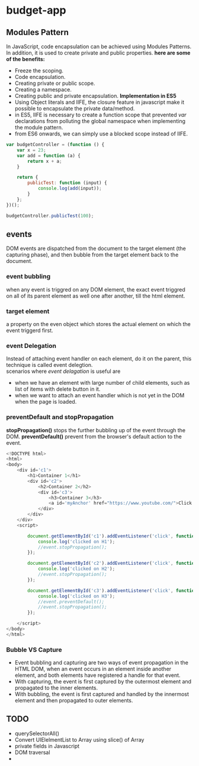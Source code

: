 # budget-app
## Modules Pattern
In JavaScript, code encapsulation can be achieved using Modules Patterns. In addition, it is used to create private and public properties. 
**here are some of the benefits:**
- Freeze the scoping.
- Code encapsulation.
- Creating private or public scope.
- Creating a namespace.
- Creating public and private encapsulation.
**Implementation in ES5**
- Using Object literals and IIFE, the closure feature in javascript make it possible to encapsulate the private data/method.
- in ES5, IIFE is necessary to create a function scope that prevented *var* declarations from polluting the global namespace when implementing the  module pattern.
- from ES6 onwards, we can simply use a blocked scope instead of IIFE.
```javascript
var budgetController = (function () {
    var x = 23;
    var add = function (a) {
        return x + a;
    }

    return {
        publicTest: function (input) {
            console.log(add(input));
        }
    };
})();

budgetController.publicTest(100);
```
## events
DOM events are dispatched from the document to the target element (the capturing phase), and then bubble from the target element back to the document.

### event bubbling 
when any event is triggred on any DOM element, the exact event triggred on all of its parent element as well one after another, till the html element.
### target element
a property on the even object which stores the actual element on which the event triggerd first.
### event Delegation
Instead of attaching event handler on each element, do it on the parent, this technique is called event delegtion.  
scenarios where *event delagation* is useful are  
  - when we have an element with large number of child elements, such as list of items with delete button in it.
  - when we want to attach an event handler which is not yet in the DOM when the page is loaded.  
### preventDefault and stopPropagation  
**stopPropagation()** stops the further bubbling up of the event through the DOM.
**preventDefault()** prevent from the browser's default action to the event.

```javascript
<!DOCTYPE html>
<html>
<body>
    <div id='c1'>
        <h1>Container 1</h1>
        <div id='c2'>
            <h2>Container 2</h2>
            <div id='c3'>
                <h3>Container 3</h3>
                <a id='myAnchor' href="https://www.youtube.com/">Click here to go to Youtube</a>
            </div>
        </div>
    </div>
    <script>

        document.getElementById('c1').addEventListener('click', function (event) {
            console.log('clicked on H1');
            //event.stopPropagation();
        });

        document.getElementById('c2').addEventListener('click', function (event) {
            console.log('clicked on H2');
            //event.stopPropagation();
        });

        document.getElementById('c3').addEventListener('click', function (event) {
            console.log('clicked on H3');
            //event.preventDefault();
            //event.stopPropagation();
        });

    </script>
</body>
</html>
```
### Bubble VS Capture
- Event bubbling and capturing are two ways of event propagation in the HTML DOM, when an event occurs in an element inside another element, and both elements have registered a handle for that event.
- With capturing, the event is first captured by the outermost element and propagated to the inner elements.
- With bubbling, the event is first captured and handled by the innermost element and then propagated to outer elements.


  
 ## TODO
- querySelectorAll()
- Convert UIElelmentList to Array using slice() of Array
- private fields in Javascript
- DOM traversal
- 


